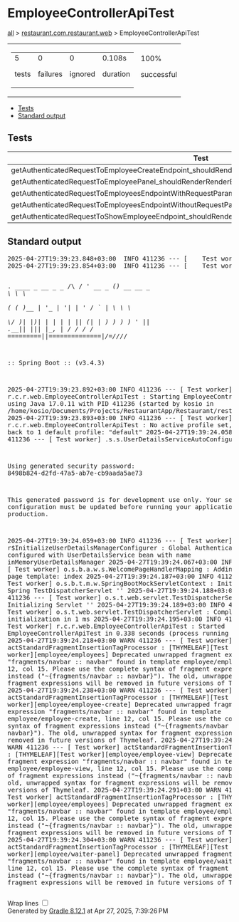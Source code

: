 <!DOCTYPE html>
<html>
<head>
<meta http-equiv="Content-Type" content="text/html; charset=utf-8"/>
<meta http-equiv="x-ua-compatible" content="IE=edge"/>
<title>Test results - EmployeeControllerApiTest</title>
<link href="../css/base-style.css" rel="stylesheet" type="text/css"/>
<link href="../css/style.css" rel="stylesheet" type="text/css"/>
<script src="../js/report.js" type="text/javascript"></script>
</head>
<body>
<div id="content">
<h1>EmployeeControllerApiTest</h1>
<div class="breadcrumbs">
<a href="../index.md">all</a> &gt;
<a href="../packages/restaurant.com.restaurant.web.md">restaurant.com.restaurant.web</a> &gt; EmployeeControllerApiTest</div>
<div id="summary">
<table>
<tr>
<td>
<div class="summaryGroup">
<table>
<tr>
<td>
<div class="infoBox" id="tests">
<div class="counter">5</div>
<p>tests</p>
</div>
</td>
<td>
<div class="infoBox" id="failures">
<div class="counter">0</div>
<p>failures</p>
</div>
</td>
<td>
<div class="infoBox" id="ignored">
<div class="counter">0</div>
<p>ignored</p>
</div>
</td>
<td>
<div class="infoBox" id="duration">
<div class="counter">0.108s</div>
<p>duration</p>
</div>
</td>
</tr>
</table>
</div>
</td>
<td>
<div class="infoBox success" id="successRate">
<div class="percent">100%</div>
<p>successful</p>
</div>
</td>
</tr>
</table>
</div>
<div id="tabs">
<ul class="tabLinks">
<li>
<a href="#tab0">Tests</a>
</li>
<li>
<a href="#tab1">Standard output</a>
</li>
</ul>
<div id="tab0" class="tab">
<h2>Tests</h2>
<table>
<thead>
<tr>
<th>Test</th>
<th>Duration</th>
<th>Result</th>
</tr>
</thead>
<tr>
<td class="success">getAuthenticatedRequestToEmployeeCreateEndpoint_shouldRenderViewForCreateEmployee()</td>
<td class="success">0.040s</td>
<td class="success">passed</td>
</tr>
<tr>
<td class="success">getAuthenticatedRequestToEmployeePanel_shouldRenderRenderEmployeePanel()</td>
<td class="success">0.013s</td>
<td class="success">passed</td>
</tr>
<tr>
<td class="success">getAuthenticatedRequestToEmployeesEndpointWithRequestParameter_shouldRenderViewWithAllEmployees()</td>
<td class="success">0.031s</td>
<td class="success">passed</td>
</tr>
<tr>
<td class="success">getAuthenticatedRequestToEmployeesEndpointWithoutRequestParameter_shouldRenderViewWithAllEmployees()</td>
<td class="success">0.010s</td>
<td class="success">passed</td>
</tr>
<tr>
<td class="success">getAuthenticatedRequestToShowEmployeeEndpoint_shouldRenderViewForEmployee()</td>
<td class="success">0.014s</td>
<td class="success">passed</td>
</tr>
</table>
</div>
<div id="tab1" class="tab">
<h2>Standard output</h2>
<span class="code">
<pre>2025-04-27T19:39:23.848+03:00  INFO 411236 --- [    Test worker] t.c.s.AnnotationConfigContextLoaderUtils : Could not detect default configuration classes for test class [restaurant.com.restaurant.web.EmployeeControllerApiTest]: EmployeeControllerApiTest does not declare any static, non-private, non-final, nested classes annotated with @Configuration.
2025-04-27T19:39:23.854+03:00  INFO 411236 --- [    Test worker] .b.t.c.SpringBootTestContextBootstrapper : Found @SpringBootConfiguration restaurant.com.restaurant.RestaurantApplication for test class restaurant.com.restaurant.web.EmployeeControllerApiTest

  .   ____          _            __ _ _
 /\\ / ___'_ __ _ _(_)_ __  __ _ \ \ \ \
( ( )\___ | '_ | '_| | '_ \/ _` | \ \ \ \
 \\/  ___)| |_)| | | | | || (_| |  ) ) ) )
  '  |____| .__|_| |_|_| |_\__, | / / / /
 =========|_|==============|___/=/_/_/_/

 :: Spring Boot ::                (v3.4.3)

2025-04-27T19:39:23.892+03:00  INFO 411236 --- [    Test worker] r.c.r.web.EmployeeControllerApiTest      : Starting EmployeeControllerApiTest using Java 17.0.11 with PID 411236 (started by kosio in /home/kosio/Documents/Projects/RestaurantApp/Restaurant/restaurant)
2025-04-27T19:39:23.893+03:00  INFO 411236 --- [    Test worker] r.c.r.web.EmployeeControllerApiTest      : No active profile set, falling back to 1 default profile: &quot;default&quot;
2025-04-27T19:39:24.058+03:00  WARN 411236 --- [    Test worker] .s.s.UserDetailsServiceAutoConfiguration : 

Using generated security password: 8498b824-d2fd-47a5-ab7e-cb9aada5ae73

This generated password is for development use only. Your security configuration must be updated before running your application in production.

2025-04-27T19:39:24.059+03:00  INFO 411236 --- [    Test worker] r$InitializeUserDetailsManagerConfigurer : Global AuthenticationManager configured with UserDetailsService bean with name inMemoryUserDetailsManager
2025-04-27T19:39:24.067+03:00  INFO 411236 --- [    Test worker] o.s.b.a.w.s.WelcomePageHandlerMapping    : Adding welcome page template: index
2025-04-27T19:39:24.187+03:00  INFO 411236 --- [    Test worker] o.s.b.t.m.w.SpringBootMockServletContext : Initializing Spring TestDispatcherServlet ''
2025-04-27T19:39:24.188+03:00  INFO 411236 --- [    Test worker] o.s.t.web.servlet.TestDispatcherServlet  : Initializing Servlet ''
2025-04-27T19:39:24.189+03:00  INFO 411236 --- [    Test worker] o.s.t.web.servlet.TestDispatcherServlet  : Completed initialization in 1 ms
2025-04-27T19:39:24.195+03:00  INFO 411236 --- [    Test worker] r.c.r.web.EmployeeControllerApiTest      : Started EmployeeControllerApiTest in 0.338 seconds (process running for 8.995)
2025-04-27T19:39:24.218+03:00  WARN 411236 --- [    Test worker] actStandardFragmentInsertionTagProcessor : [THYMELEAF][Test worker][employee/employees] Deprecated unwrapped fragment expression &quot;fragments/navbar :: navbar&quot; found in template employee/employees, line 12, col 15. Please use the complete syntax of fragment expressions instead (&quot;~{fragments/navbar :: navbar}&quot;). The old, unwrapped syntax for fragment expressions will be removed in future versions of Thymeleaf.
2025-04-27T19:39:24.238+03:00  WARN 411236 --- [    Test worker] actStandardFragmentInsertionTagProcessor : [THYMELEAF][Test worker][employee/employee-create] Deprecated unwrapped fragment expression &quot;fragments/navbar :: navbar&quot; found in template employee/employee-create, line 12, col 15. Please use the complete syntax of fragment expressions instead (&quot;~{fragments/navbar :: navbar}&quot;). The old, unwrapped syntax for fragment expressions will be removed in future versions of Thymeleaf.
2025-04-27T19:39:24.277+03:00  WARN 411236 --- [    Test worker] actStandardFragmentInsertionTagProcessor : [THYMELEAF][Test worker][employee/employee-view] Deprecated unwrapped fragment expression &quot;fragments/navbar :: navbar&quot; found in template employee/employee-view, line 12, col 15. Please use the complete syntax of fragment expressions instead (&quot;~{fragments/navbar :: navbar}&quot;). The old, unwrapped syntax for fragment expressions will be removed in future versions of Thymeleaf.
2025-04-27T19:39:24.291+03:00  WARN 411236 --- [    Test worker] actStandardFragmentInsertionTagProcessor : [THYMELEAF][Test worker][employee/employees] Deprecated unwrapped fragment expression &quot;fragments/navbar :: navbar&quot; found in template employee/employees, line 12, col 15. Please use the complete syntax of fragment expressions instead (&quot;~{fragments/navbar :: navbar}&quot;). The old, unwrapped syntax for fragment expressions will be removed in future versions of Thymeleaf.
2025-04-27T19:39:24.304+03:00  WARN 411236 --- [    Test worker] actStandardFragmentInsertionTagProcessor : [THYMELEAF][Test worker][employee/waiter-panel] Deprecated unwrapped fragment expression &quot;fragments/navbar :: navbar&quot; found in template employee/waiter-panel, line 12, col 15. Please use the complete syntax of fragment expressions instead (&quot;~{fragments/navbar :: navbar}&quot;). The old, unwrapped syntax for fragment expressions will be removed in future versions of Thymeleaf.
</pre>
</span>
</div>
</div>
<div id="footer">
<p>
<div>
<label class="hidden" id="label-for-line-wrapping-toggle" for="line-wrapping-toggle">Wrap lines
<input id="line-wrapping-toggle" type="checkbox" autocomplete="off"/>
</label>
</div>Generated by 
<a href="http://www.gradle.org">Gradle 8.12.1</a> at Apr 27, 2025, 7:39:26 PM</p>
</div>
</div>
</body>
</html>
